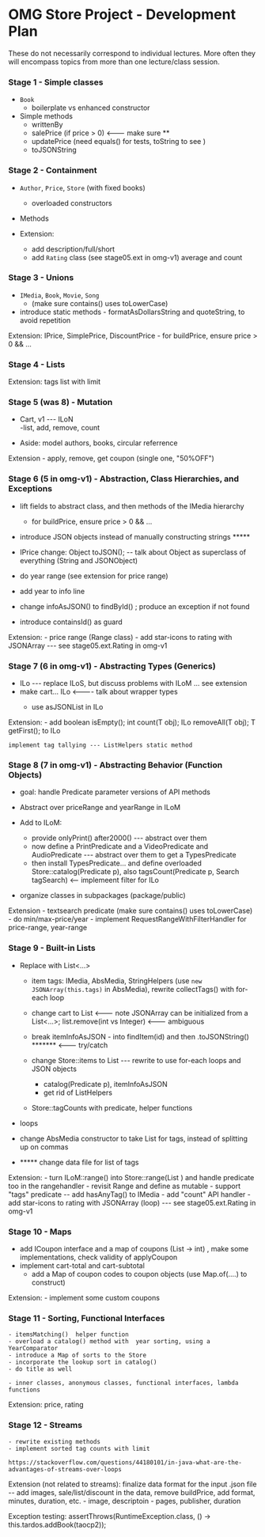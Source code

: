 # OMG Store Project - Development Plan

These do not necessarily correspond to individual lectures. More often they will encompass topics from more than one lecture/class session.


### Stage 1 - Simple classes

- `Book`
    - boilerplate vs enhanced constructor
- Simple methods
    - writtenBy
    - salePrice         (if   price > 0)  <--- make sure **
    - updatePrice    (need equals() for tests,  toString to see )
    - toJSONString




### Stage 2 - Containment

- `Author`, `Price`, `Store` (with fixed books)
    - overloaded constructors
- Methods

- Extension:
    - add description/full/short
    - add `Rating` class (see stage05.ext in omg-v1)
         average and count


### Stage 3 - Unions

- `IMedia`, `Book`, `Movie`, `Song`
    - (make sure contains() uses toLowerCase)
- introduce static methods - formatAsDollarsString and quoteString, to avoid repetition

Extension:
    IPrice, SimplePrice, DiscountPrice
    - for buildPrice, ensure  price > 0 && ...


### Stage 4 - Lists


Extension:
    tags list
    with limit



### Stage 5 (was 8) - Mutation

- Cart, v1 ---   ILoN      
    -list, add, remove, count

- Aside: model authors, books, circular referrence

Extension
     - apply, remove, get coupon (single one, "50%OFF")



### Stage 6 (5 in omg-v1) - Abstraction, Class Hierarchies, and Exceptions

- lift fields to abstract class,
  and then methods of the IMedia hierarchy
    - for buildPrice, ensure  price > 0 && ...

- introduce JSON objects instead of manually constructing strings   *****
 - IPrice change: Object toJSON();    -- talk about Object as superclass of everything (String and JSONObject)

- do year range (see extension for price range)
- add year to info line

- change infoAsJSON() to findById()  ; produce an exception if not found
- introduce containsId()  as guard

Extension:
    - price range  (Range class) 
    - add star-icons to rating with JSONArray   --- see stage05.ext.Rating in omg-v1


### Stage 7 (6 in omg-v1) - Abstracting Types (Generics)

- ILo<T>    --- replace ILoS,   but discuss problems with ILoM ... see extension
- make cart... ILo<Integer>    <---- talk about wrapper types
    - use asJSONList in ILo

Extension:
    - add 
	boolean isEmpty();
  	int count(T obj);
	ILo<T> removeAll(T obj);
	T getFirst();
     to ILo<T>

    implement tag tallying --- ListHelpers static method



### Stage 8 (7 in omg-v1) - Abstracting Behavior (Function Objects)
- goal: handle Predicate parameter versions of API methods

- Abstract over priceRange and yearRange in ILoM
- Add to ILoM:
    - provide onlyPrint() after2000() --- abstract over them
    - now define a PrintPredicate and a VideoPredicate and AudioPredicate --- abstract over them to get a TypesPredicate
    - then install TypesPredicate... and define overloaded Store::catalog(Predicate p),  also tagsCount(Predicate p, Search tagSearch) <-- implemeent filter for ILo

- organize classes in subpackages (package/public)

Extension
    - textsearch predicate  (make sure contains() uses toLowerCase)
    - do min/max-price/year
    - implement RequestRangeWithFilterHandler  for price-range, year-range



### Stage 9 - Built-in Lists

- Replace with List<...>
    - item tags: IMedia, AbsMedia, StringHelpers (use `new JSONArray(this.tags)` in AbsMedia), rewrite collectTags() with for-each loop
    - change cart to List<Integer>      <---   note JSONArray can be initialized from a List<...>;   list.remove(int vs Integer) <--- ambiguous

    - break itemInfoAsJSON - into findItem(id) and then .toJSONString() *******  <--- try/catch
    - change Store::items to List<IMedia> --- rewrite to use  for-each loops and JSON objects
        - catalog(Predicate<IMedia> p), itemInfoAsJSON
        - get rid of ListHelpers
    - Store::tagCounts with predicate, helper functions

- loops

- change AbsMedia constructor to take   List<String>   for tags, instead of splitting up on commas

- ***** change data file for list of tags


Extension:
    - turn ILoM::range() into Store::range(List<Integer> )  and handle predicate too in the rangehandler
        - revisit Range and define as mutable
    - support "tags" predicate -- add hasAnyTag() to IMedia
    - add "count" API handler
    - add star-icons to rating with JSONArray   (loop) --- see stage05.ext.Rating in omg-v1



### Stage 10 - Maps

- add ICoupon interface and a map of coupons (List<Item> -> int) , make some implementations, check validity of applyCoupon
- implement cart-total and cart-subtotal
    - add a Map of coupon codes to coupon objects  (use  Map.of(....) to construct)

Extension:
    - implement some custom coupons



### Stage 11 - Sorting, Functional Interfaces
    - itemsMatching()  helper function
    - overload a catalog() method with  year sorting, using a YearComparator
    - introduce a Map of sorts to the Store
    - incorporate the lookup sort in catalog()
    - do title as well

    - inner classes, anonymous classes, functional interfaces, lambda functions

Extension:
    price, rating


### Stage 12 - Streams

    - rewrite existing methods
    - implement sorted tag counts with limit

    https://stackoverflow.com/questions/44180101/in-java-what-are-the-advantages-of-streams-over-loops

Extension (not related to streams):
    finalize data format for the input .json file -- add images, sale/list/discount in the data, remove buildPrice,
            add format, minutes, duration, etc.
            - image, descriptoin
            -  pages, publisher, duration



Exception testing:
		assertThrows(RuntimeException.class, () -> this.tardos.addBook(taocp2));
